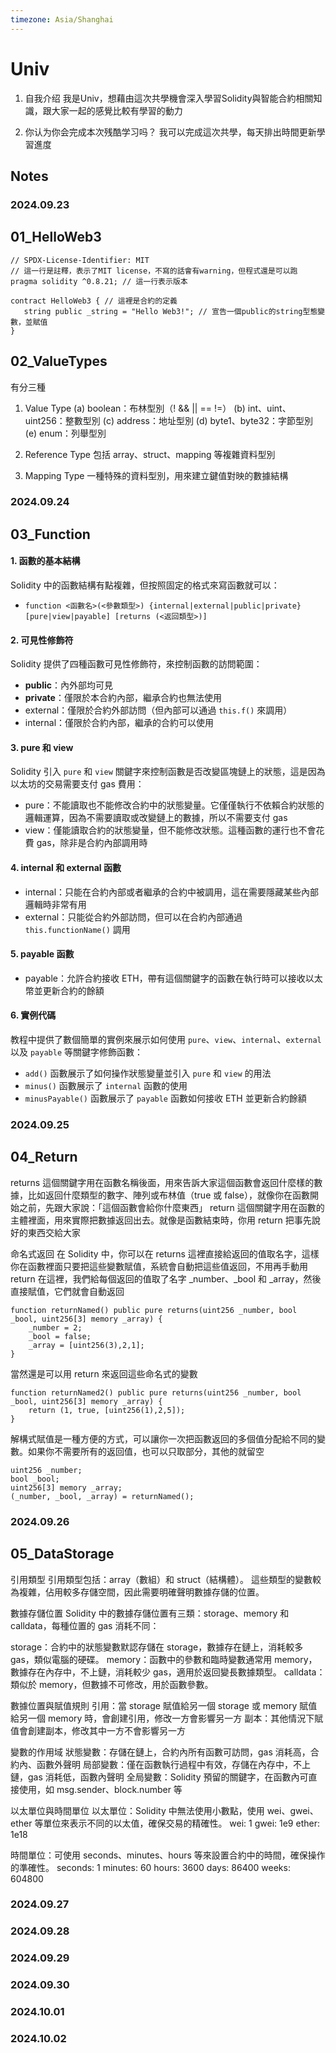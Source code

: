 ```yaml
---
timezone: Asia/Shanghai
---
```


# Univ
1. 自我介绍
我是Univ，想藉由這次共學機會深入學習Solidity與智能合約相關知識，跟大家一起的感覺比較有學習的動力

2. 你认为你会完成本次残酷学习吗？
我可以完成這次共學，每天排出時間更新學習進度
   
## Notes
<!-- Content_START -->


### 2024.09.23

## 01_HelloWeb3
```solidity
// SPDX-License-Identifier: MIT 
// 這一行是註釋，表示了MIT license，不寫的話會有warning，但程式還是可以跑
pragma solidity ^0.8.21; // 這一行表示版本

contract HelloWeb3 { // 這裡是合約的定義
   string public _string = "Hello Web3!"; // 宣告一個public的string型態變數，並賦值
}
```
## 02_ValueTypes
有分三種
1. Value Type
(a) boolean：布林型別（! && || == !=）
(b) int、uint、uint256：整數型別
(c) address：地址型別
(d) byte1、byte32：字節型別
(e) enum：列舉型別

2. Reference Type
包括 array、struct、mapping 等複雜資料型別

3. Mapping Type
一種特殊的資料型別，用來建立鍵值對映的數據結構

### 2024.09.24
## 03_Function
#### 1. 函數的基本結構
Solidity 中的函數結構有點複雜，但按照固定的格式來寫函數就可以：
- `function <函數名>(<參數類型>) {internal|external|public|private} [pure|view|payable] [returns (<返回類型>)]`

#### 2. 可見性修飾符
Solidity 提供了四種函數可見性修飾符，來控制函數的訪問範圍：
- **public**：內外部均可見
- **private**：僅限於本合約內部，繼承合約也無法使用
- external：僅限於合約外部訪問（但內部可以通過 `this.f()` 來調用）
- internal：僅限於合約內部，繼承的合約可以使用

#### 3. pure 和 view
Solidity 引入 `pure` 和 `view` 關鍵字來控制函數是否改變區塊鏈上的狀態，這是因為以太坊的交易需要支付 gas 費用：
- pure：不能讀取也不能修改合約中的狀態變量。它僅僅執行不依賴合約狀態的邏輯運算，因為不需要讀取或改變鏈上的數據，所以不需要支付 gas
- view：僅能讀取合約的狀態變量，但不能修改狀態。這種函數的運行也不會花費 gas，除非是合約內部調用時

#### 4. internal 和 external 函數
- internal：只能在合約內部或者繼承的合約中被調用，這在需要隱藏某些內部邏輯時非常有用
- external：只能從合約外部訪問，但可以在合約內部通過 `this.functionName()` 調用

#### 5. payable 函數
- payable：允許合約接收 ETH，帶有這個關鍵字的函數在執行時可以接收以太幣並更新合約的餘額

#### 6. 實例代碼
教程中提供了數個簡單的實例來展示如何使用 `pure`、`view`、`internal`、`external` 以及 `payable` 等關鍵字修飾函數：
- `add()` 函數展示了如何操作狀態變量並引入 `pure` 和 `view` 的用法
- `minus()` 函數展示了 `internal` 函數的使用
- `minusPayable()` 函數展示了 `payable` 函數如何接收 ETH 並更新合約餘額

### 2024.09.25
## 04_Return
returns 這個關鍵字用在函數名稱後面，用來告訴大家這個函數會返回什麼樣的數據，比如返回什麼類型的數字、陣列或布林值（true 或 false），就像你在函數開始之前，先跟大家說：「這個函數會給你什麼東西」
return 這個關鍵字用在函數的主體裡面，用來實際把數據返回出去。就像是函數結束時，你用 return 把事先說好的東西交給大家

命名式返回
在 Solidity 中，你可以在 returns 這裡直接給返回的值取名字，這樣你在函數裡面只要把這些變數賦值，系統會自動把這些值返回，不用再手動用 return
在這裡，我們給每個返回的值取了名字 _number、_bool 和 _array，然後直接賦值，它們就會自動返回
```solidity
function returnNamed() public pure returns(uint256 _number, bool _bool, uint256[3] memory _array) {
    _number = 2;
    _bool = false;
    _array = [uint256(3),2,1];
}
```
當然還是可以用 return 來返回這些命名式的變數
```solidity
function returnNamed2() public pure returns(uint256 _number, bool _bool, uint256[3] memory _array) {
    return (1, true, [uint256(1),2,5]);
}
```
解構式賦值是一種方便的方式，可以讓你一次把函數返回的多個值分配給不同的變數。如果你不需要所有的返回值，也可以只取部分，其他的就留空
```solidity
uint256 _number;
bool _bool;
uint256[3] memory _array;
(_number, _bool, _array) = returnNamed();
```
### 2024.09.26
## 05_DataStorage

引用類型
引用類型包括：array（數組）和 struct（結構體）。
這些類型的變數較為複雜，佔用較多存儲空間，因此需要明確聲明數據存儲的位置。

數據存儲位置
Solidity 中的數據存儲位置有三類：storage、memory 和 calldata，每種位置的 gas 消耗不同：

storage：合約中的狀態變數默認存儲在 storage，數據存在鏈上，消耗較多 gas，類似電腦的硬碟。
memory：函數中的參數和臨時變數通常用 memory，數據存在內存中，不上鏈，消耗較少 gas，適用於返回變長數據類型。
calldata：類似於 memory，但數據不可修改，用於函數參數。

數據位置與賦值規則
引用：當 storage 賦值給另一個 storage 或 memory 賦值給另一個 memory 時，會創建引用，修改一方會影響另一方
副本：其他情況下賦值會創建副本，修改其中一方不會影響另一方

變數的作用域
狀態變數：存儲在鏈上，合約內所有函數可訪問，gas 消耗高，合約內、函數外聲明
局部變數：僅在函數執行過程中有效，存儲在內存中，不上鏈，gas 消耗低，函數內聲明
全局變數：Solidity 預留的關鍵字，在函數內可直接使用，如 msg.sender、block.number 等

以太單位與時間單位
以太單位：Solidity 中無法使用小數點，使用 wei、gwei、ether 等單位來表示不同的以太值，確保交易的精確性。
wei: 1
gwei: 1e9
ether: 1e18

時間單位：可使用 seconds、minutes、hours 等來設置合約中的時間，確保操作的準確性。
seconds: 1
minutes: 60
hours: 3600
days: 86400
weeks: 604800

### 2024.09.27

### 2024.09.28

### 2024.09.29

### 2024.09.30

### 2024.10.01

### 2024.10.02


<!-- Content_END -->
